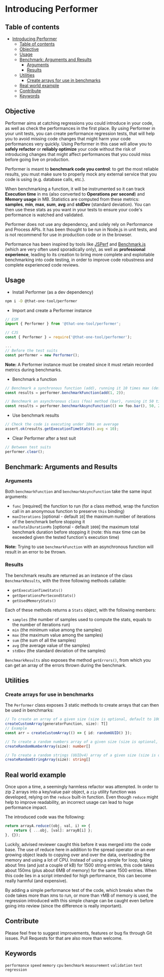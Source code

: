# Introducing Performer

## Table of contents

- [Introducing Performer](#introducing-performer)
    - [Table of contents](#table-of-contents)
    - [Objective](#objective)
    - [Usage](#usage)
    - [Benchmark: Arguments and Results](#benchmark-arguments-and-results)
        - [Arguments](#arguments)
        - [Results](#results)
    - [Utilities](#utilities)
        - [Create arrays for use in benchmarks](#create-arrays-for-use-in-benchmarks)
    - [Real world example](#real-world-example)
    - [Contribute](#contribute)
    - [Keywords](#keywords)

## Objective

Performer aims at catching regressions you could introduce in your code, as well as check the performances in the first place. By using Performer in your unit tests, you can create performance regression tests, that will help you to avoid missing code changes that might harm your code performances very quickly. Using Performer in this case will allow you to **safely refactor** or **reliably optimize** your code without the risk of introducing changes that might affect performances that you could miss before going live on production.

Performer is meant to **benchmark code you control**: to get the most reliable results, you must make sure to properly mock any external service that you code is using (e.g. database calls, etc.).

When benchmarking a function, it will be instrumented so it can track **Execution time** in ms (also converted to **Operations per second**) and **Memory usage** in MB. Statistics are computed from these metrics: **samples**, **min**, **max**, **sum**, **avg** and **stdDev** (standard deviation).
You can then use these stats as you want in your tests to ensure your code's performance is watched and validated.

Performer does not use any dependency, and solely rely on Performance and Process APIs. It has been thought to be run in Node.js in unit tests, and is not recommend for use in production code or in the browser.

Performance has been inspired by tools like [JSPerf](https://jsperf.app/) and [Benchmark.js](https://benchmarkjs.com/) (which are very often used sporadically only), as well as **professional experience**, leading to its creation to bring more complete and exploitable benchmarking into code testing, in order to improve code robustness and complete experienced code reviews.

## Usage

- Install Performer (as a dev dependency)

```sh
npm i -D @that-one-tool/performer
```

- Import and create a Performer instance

```typescript
// ESM
import { Performer } from '@that-one-tool/performer';

// CJS
const { Performer } = require('@that-one-tool/performer');

...
// Before the test suits
const performer = new Performer();
```

**Note:** A Performer instance must be created since it must retain recorded metrics during benchmarks.

- Benchmark a function

```typescript
// Benchmark a synchronous function (add), running it 10 times max (default) in a 1000ms max (default) time frame
const results = performer.benchmarkFunction(add(1, 2));

// Benchmark an asynchronous class (foo) method (bar), running it 50 times in a 2000ms max time frame
const results = performer.benchmarkAsyncFunction(() => foo.bar(), 50, 2000);
```

- Use benchmark results

```typescript
// Check the code is executing under 10ms on average
assert.ok(results.getExecutionTimeStats().avg < 10);
```

- Clear Performer after a test suit

```typescript
// Between test suits
performer.clear();
```

## Benchmark: Arguments and Results

### Arguments

Both `benchmarkFunction` and `benchmarkAsyncFunction` take the same input arguments:

- `func` [required] the function to run (for a class method, wrap the function call in an anonymous function to preserve `this` binding)
- `maxIterations` [optional - default `10`] the maximum number of iterations of the benchmark before stopping it
- `maxTotalDurationMs` [optional - default `1000`] the maximum total benchmark duration before stopping it (note: this max time can be exceeded given the tested function's execution time)

**Note:** Trying to use `benchmarkFunction` with an asynchronous function will result in an error to be thrown.

### Results

The benchmark results are returned as an instance of the class `BenchmarkResults`, with the three following methods callable:

- `getExecutionTimeStats()`
- `getOperationsPerSecondStats()`
- `getUsedMemoryStats()`

Each of these methods returns a `Stats` object, with the following members:

- `samples` (the number of samples used to compute the stats, equals to the number of iterations run)
- `min` (the minimum value among the samples)
- `max` (the maximum value among the samples)
- `sum` (the sum of all the samples)
- `avg` (the average value of the samples)
- `stdDev` (the standard deviation of the samples)

`BenchmarkResults` also exposes the method `getErrors()`, from which you can get an array of the errors thrown during the benchmark.

## Utilities

### Create arrays for use in benchmarks

The `Performer` class exposes 3 static methods to create arrays that can then be used in benchmarks:

```typescript
// To create an array of a given size (size is optional, default to 1000 items) which values are created by the generator function you provide
createCustomArray(generatorFunction, size): T[]
// Example
const arr = createCustomArray(() => { id: randomUUID() });

// To create a random numbers array of a given size (size is optional, default to 1000 items)
createRandomNumberArray(size): number[]

// To create a random strings (UUIDv4) array of a given size (size is optional, default to 1000 items)
createRandomStringArray(size): string[]
```

## Real world example

Once upon a time, a seemingly harmless refactor was attempted. In order to zip 2 arrays into a key/value pair object, a `zip` utility function was developed, relying on the `reduce` built-in function. Even though `reduce` might help to improve readability, an incorrect usage can lead to huge performance impact.

The introduced code was the following:

```typescript
return arrayA.reduce((obj, val, i) => {
	return { ...obj, [val]: arrayB[i] };
}, {});
```

Luckily, advised reviewer caught this before it was merged into the code base. The use of reduce here in addition to the spread operator on an ever growing object leads to copying over and over the data, overloading the memory and using a lot of CPU. Instead of using a simple for loop, taking about 1ms (and just a couple of kB) for 1500 string entries, this code takes about 150ms (plus about 6MB of memory) for the same 1500 entries. When this code lies in a script intended for high performance, this can become really harmful (and expensive).

By adding a simple performance test of the code, which breaks when the code takes more than `X`ms to run, or more than `Y`MB of memory is used, the regression introduced with this simple change can be caught even before going into review (since the difference is really important).

## Contribute

Please feel free to suggest improvements, features or bug fix through Git issues. Pull Requests for that are also more than welcome.

## Keywords

`performance` `speed` `memory` `cpu` `benchmark` `measurement` `validation` `test` `regression`
